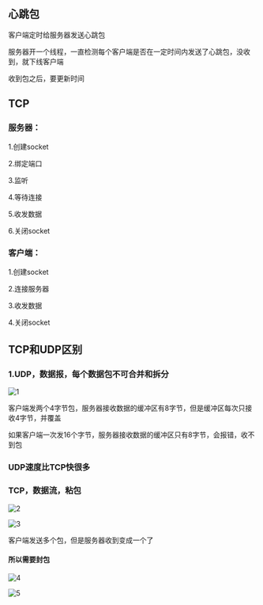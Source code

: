 ## 心跳包

客户端定时给服务器发送心跳包

服务器开一个线程，一直检测每个客户端是否在一定时间内发送了心跳包，没收到，就下线客户端



收到包之后，要更新时间

## TCP

### 服务器：

1.创建socket

2.绑定端口

3.监听

4.等待连接

5.收发数据

6.关闭socket

### 客户端：

1.创建socket

2.连接服务器

3.收发数据

4.关闭socket

## TCP和UDP区别

### 1.UDP，数据报，每个数据包不可合并和拆分



![1](https://alist.hmbb313.top/d/Baidunetdisk/Images/Cracker/40/407Socket/3-4/1.png)

客户端发两个4字节包，服务器接收数据的缓冲区有8字节，但是缓冲区每次只接收4字节，并覆盖



如果客户端一次发16个字节，服务器接收数据的缓冲区只有8字节，会报错，收不到包



### UDP速度比TCP快很多

### TCP，数据流，粘包

![2](https://alist.hmbb313.top/d/Baidunetdisk/Images/Cracker/40/407Socket/3-4/2.png)

![3](https://alist.hmbb313.top/d/Baidunetdisk/Images/Cracker/40/407Socket/3-4/3.png)

客户端发送多个包，但是服务器收到变成一个了

#### 所以需要封包

![4](https://alist.hmbb313.top/d/Baidunetdisk/Images/Cracker/40/407Socket/3-4/4.png)

![5](https://alist.hmbb313.top/d/Baidunetdisk/Images/Cracker/40/407Socket/3-4/5.png)









